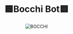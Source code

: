 <div align="center">
<h1>
 🟦Bocchi Bot🟨
</h1>
<img src="https://tenor.com/bZwwS.gif" alt="BOCCHI" title="BOCCHI">
</div>